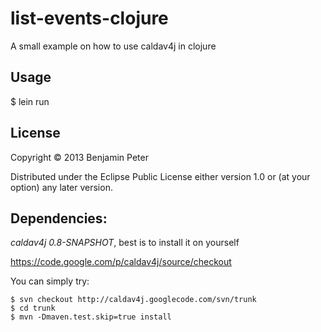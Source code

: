 # list-events-clojure

A small example on how to use caldav4j in clojure

## Usage

$ lein run

## License

Copyright © 2013 Benjamin Peter

Distributed under the Eclipse Public License either version 1.0 or (at
your option) any later version.

## Dependencies: ##

*caldav4j 0.8-SNAPSHOT*, best is to install it on yourself

https://code.google.com/p/caldav4j/source/checkout

You can simply try:

    $ svn checkout http://caldav4j.googlecode.com/svn/trunk
    $ cd trunk
    $ mvn -Dmaven.test.skip=true install